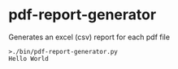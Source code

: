 # pdf-report-generator

Generates an excel (csv) report for each pdf file





```
>./bin/pdf-report-generator.py
Hello World
```

